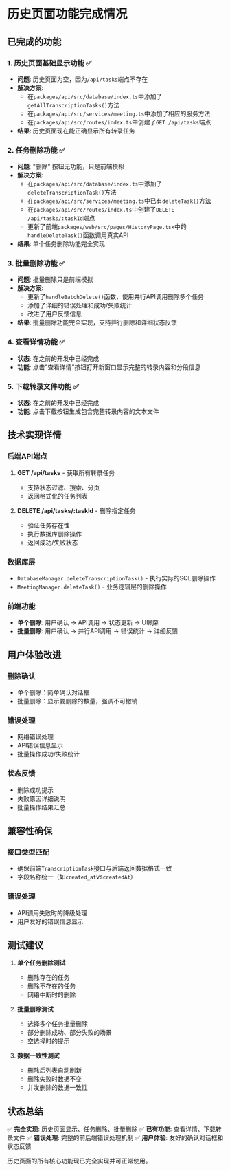 # 历史页面功能完成情况

## 已完成的功能

### 1. 历史页面基础显示功能 ✅
- **问题**: 历史页面为空，因为`/api/tasks`端点不存在
- **解决方案**: 
  - 在`packages/api/src/database/index.ts`中添加了`getAllTranscriptionTasks()`方法
  - 在`packages/api/src/services/meeting.ts`中添加了相应的服务方法
  - 在`packages/api/src/routes/index.ts`中创建了`GET /api/tasks`端点
- **结果**: 历史页面现在能正确显示所有转录任务

### 2. 任务删除功能 ✅
- **问题**: "删除" 按钮无功能，只是前端模拟
- **解决方案**:
  - 在`packages/api/src/database/index.ts`中添加了`deleteTranscriptionTask()`方法
  - 在`packages/api/src/services/meeting.ts`中已有`deleteTask()`方法
  - 在`packages/api/src/routes/index.ts`中创建了`DELETE /api/tasks/:taskId`端点
  - 更新了前端`packages/web/src/pages/HistoryPage.tsx`中的`handleDeleteTask()`函数调用真实API
- **结果**: 单个任务删除功能完全实现

### 3. 批量删除功能 ✅
- **问题**: 批量删除只是前端模拟
- **解决方案**:
  - 更新了`handleBatchDelete()`函数，使用并行API调用删除多个任务
  - 添加了详细的错误处理和成功/失败统计
  - 改进了用户反馈信息
- **结果**: 批量删除功能完全实现，支持并行删除和详细状态反馈

### 4. 查看详情功能 ✅
- **状态**: 在之前的开发中已经完成
- **功能**: 点击"查看详情"按钮打开新窗口显示完整的转录内容和分段信息

### 5. 下载转录文件功能 ✅
- **状态**: 在之前的开发中已经完成
- **功能**: 点击下载按钮生成包含完整转录内容的文本文件

## 技术实现详情

### 后端API端点
1. **GET /api/tasks** - 获取所有转录任务
   - 支持状态过滤、搜索、分页
   - 返回格式化的任务列表

2. **DELETE /api/tasks/:taskId** - 删除指定任务
   - 验证任务存在性
   - 执行数据库删除操作
   - 返回成功/失败状态

### 数据库层
- `DatabaseManager.deleteTranscriptionTask()` - 执行实际的SQL删除操作
- `MeetingManager.deleteTask()` - 业务逻辑层的删除操作

### 前端功能
- **单个删除**: 用户确认 → API调用 → 状态更新 → UI刷新
- **批量删除**: 用户确认 → 并行API调用 → 错误统计 → 详细反馈

## 用户体验改进

### 删除确认
- 单个删除：简单确认对话框
- 批量删除：显示要删除的数量，强调不可撤销

### 错误处理
- 网络错误处理
- API错误信息显示
- 批量操作成功/失败统计

### 状态反馈
- 删除成功提示
- 失败原因详细说明
- 批量操作结果汇总

## 兼容性确保

### 接口类型匹配
- 确保前端`TranscriptionTask`接口与后端返回数据格式一致
- 字段名称统一（如`created_at`vs`createdAt`）

### 错误处理
- API调用失败时的降级处理
- 用户友好的错误信息显示

## 测试建议

1. **单个任务删除测试**
   - 删除存在的任务
   - 删除不存在的任务
   - 网络中断时的删除

2. **批量删除测试**
   - 选择多个任务批量删除
   - 部分删除成功、部分失败的场景
   - 空选择时的提示

3. **数据一致性测试**
   - 删除后列表自动刷新
   - 删除失败时数据不变
   - 并发删除的数据一致性

## 状态总结

✅ **完全实现**: 历史页面显示、任务删除、批量删除
✅ **已有功能**: 查看详情、下载转录文件
✅ **错误处理**: 完整的前后端错误处理机制
✅ **用户体验**: 友好的确认对话框和状态反馈

历史页面的所有核心功能现已完全实现并可正常使用。 